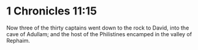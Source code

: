 # 1 Chronicles 11:15

Now three of the thirty captains went down to the rock to David, into the cave of Adullam; and the host of the Philistines encamped in the valley of Rephaim.